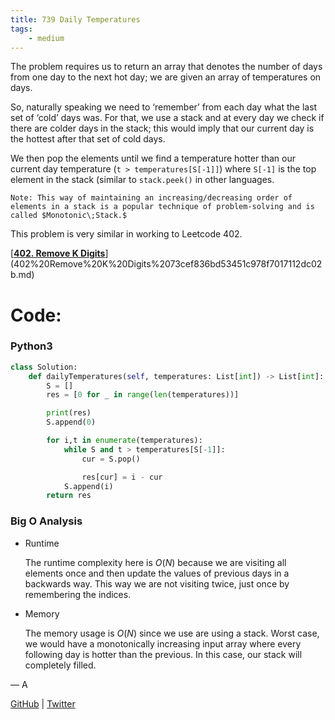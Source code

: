 ```yaml
---
title: 739 Daily Temperatures
tags:
    - medium
---
```




The problem requires us to return an array that denotes the number of days from one day to the next hot day; we are given an array of temperatures on days.

So, naturally speaking we need to ‘remember’ from each day what the last set of ‘cold’ days was. For that, we use a stack and at every day we check if there are colder days in the stack; this would imply that our current day is the hottest after that set of cold days.

We then pop the elements until we find a temperature hotter than our current day temperature (`t > temperatures[S[-1]]`) where `S[-1]` is the top element in the stack (similar to `stack.peek()` in other languages.

`Note: This way of maintaining an increasing/decreasing order of elements in a stack is a popular technique of problem-solving and is called $Monotonic\;Stack.$`

This problem is very similar in working to Leetcode 402. 

[[**402. Remove K Digits**](https://leetcode.com/problems/remove-k-digits/description)](402%20Remove%20K%20Digits%2073cef836bd53451c978f7017112dc02b.md)

# Code:

### Python3

```python
class Solution:
    def dailyTemperatures(self, temperatures: List[int]) -> List[int]:
        S = []
        res = [0 for _ in range(len(temperatures))]

        print(res)
        S.append(0)

        for i,t in enumerate(temperatures):
            while S and t > temperatures[S[-1]]:
                cur = S.pop()

                res[cur] = i - cur
            S.append(i)
        return res
```

### Big O Analysis

- Runtime
    
    The runtime complexity here is $O(N)$ because we are visiting all elements once and then update the values of previous days in a backwards way. This way we are not visiting twice, just once by remembering the indices.
    
- Memory
    
    The memory usage is  $O (N)$  since we use are using a stack. Worst case, we would have a monotonically increasing input array where every following day is hotter than the previous. In this case, our stack will completely filled.
    

— A

[GitHub](https://github.com/AtharvaKamble) | [Twitter](https://twitter.com/AtharvaKamble07)